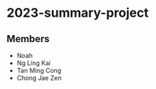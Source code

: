 # 2023-summary-project

## Members

- Noah
- Ng Ling Kai
- Tan Ming Cong
- Chong Jae Zen

<Description of your project>
